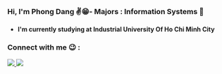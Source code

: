 ### **Hi, I'm Phong Dang ✌😁- Majors : Information Systems 🔄**
- **I'm currently studying at Industrial University Of Ho Chi Minh City**

### **Connect with me 😉 :**
<a href="https://facebook.com/phongdz5652/" target="_blank"><img src="https://img.icons8.com/bubbles/50/000000/facebook-new.png"/>
<a href="http://www.linkedin.com/in/phongdz5601"><img src="https://img.icons8.com/bubbles/50/000000/linkedin.png"/>



